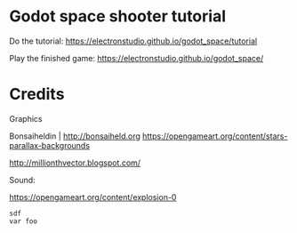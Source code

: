 # Godot space shooter tutorial

Do the tutorial: https://electronstudio.github.io/godot_space/tutorial

Play the finished game: https://electronstudio.github.io/godot_space/

# Credits

Graphics

Bonsaiheldin | http://bonsaiheld.org https://opengameart.org/content/stars-parallax-backgrounds

http://millionthvector.blogspot.com/

Sound:

https://opengameart.org/content/explosion-0

```gdscript
sdf
var foo

```
